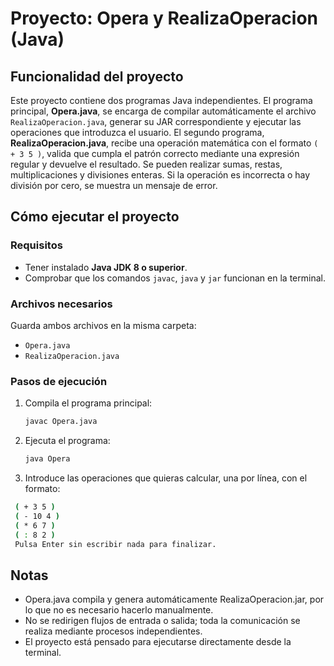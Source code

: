 # Proyecto: Opera y RealizaOperacion (Java)

## Funcionalidad del proyecto

Este proyecto contiene dos programas Java independientes. El programa principal, **Opera.java**, se encarga de compilar automáticamente el archivo `RealizaOperacion.java`, generar su JAR correspondiente y ejecutar las operaciones que introduzca el usuario. El segundo programa, **RealizaOperacion.java**, recibe una operación matemática con el formato `( + 3 5 )`, valida que cumpla el patrón correcto mediante una expresión regular y devuelve el resultado. Se pueden realizar sumas, restas, multiplicaciones y divisiones enteras. Si la operación es incorrecta o hay división por cero, se muestra un mensaje de error.

## Cómo ejecutar el proyecto

### Requisitos
- Tener instalado **Java JDK 8 o superior**.
- Comprobar que los comandos `javac`, `java` y `jar` funcionan en la terminal.

### Archivos necesarios
Guarda ambos archivos en la misma carpeta:
- `Opera.java`
- `RealizaOperacion.java`

### Pasos de ejecución

1. Compila el programa principal:
   ```bash
   javac Opera.java
2. Ejecuta el programa:
   ```bash
   java Opera
4. Introduce las operaciones que quieras calcular, una por línea, con el formato:
  ```bash
   ( + 3 5 )
   ( - 10 4 )
   ( * 6 7 )
   ( : 8 2 )
   Pulsa Enter sin escribir nada para finalizar.
  ```

## Notas
- Opera.java compila y genera automáticamente RealizaOperacion.jar, por lo que no es necesario hacerlo manualmente.
- No se redirigen flujos de entrada o salida; toda la comunicación se realiza mediante procesos independientes.
- El proyecto está pensado para ejecutarse directamente desde la terminal.
